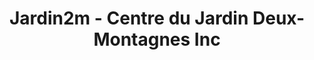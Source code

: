 ---
title: "Jardin2m - Centre du Jardin Deux-Montagnes Inc"
url: /saint-eustache/jardin2m-centre-du-jardin-deux-montagnes-inc/
shop: garden centre
---